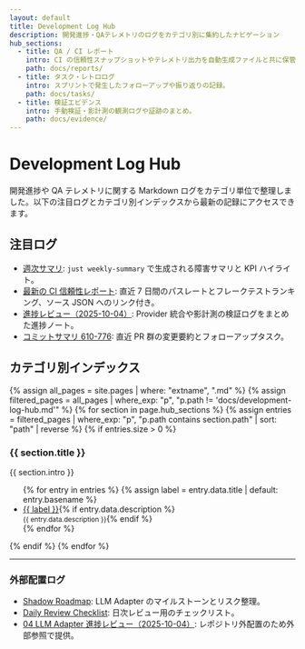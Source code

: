 ```yaml
---
layout: default
title: Development Log Hub
description: 開発進捗・QAテレメトリのログをカテゴリ別に集約したナビゲーション
hub_sections:
  - title: QA / CI レポート
    intro: CI の信頼性スナップショットやテレメトリ出力を自動生成ファイルと共に保管。
    path: docs/reports/
  - title: タスク・レトロログ
    intro: スプリントで発生したフォローアップや振り返りの記録。
    path: docs/tasks/
  - title: 検証エビデンス
    intro: 手動検証・影計測の観測ログや証跡のまとめ。
    path: docs/evidence/
---
```


# Development Log Hub

開発進捗や QA テレメトリに関する Markdown ログをカテゴリ単位で整理しました。以下の注目ログとカテゴリ別インデックスから最新の記録にアクセスできます。

## 注目ログ

- [週次サマリ](./weekly-summary.md): `just weekly-summary` で生成される障害サマリと KPI ハイライト。
- [最新の CI 信頼性レポート](./reports/latest.md): 直近 7 日間のパスレートとフレークテストランキング、ソース JSON へのリンク付き。
- [進捗レビュー（2025-10-04）](https://github.com/Ryosuke4219/portfolio/blob/main/04/progress-2025-10-04.md): Provider 統合や影計測の検証ログをまとめた進捗ノート。
- [コミットサマリ 610-776](./reports/commit-summary-610-776.md): 直近 PR 群の変更要約とフォローアップタスク。

## カテゴリ別インデックス

{% assign all_pages = site.pages | where: "extname", ".md" %}
{% assign filtered_pages = all_pages | where_exp: "p", "p.path != 'docs/development-log-hub.md'" %}
{% for section in page.hub_sections %}
  {% assign entries = filtered_pages | where_exp: "p", "p.path contains section.path" | sort: "path" | reverse %}
  {% if entries.size > 0 %}
### {{ section.title }}
{{ section.intro }}

<ul>
  {% for entry in entries %}
    {% assign label = entry.data.title | default: entry.basename %}
    <li><a href="{{ entry.url | relative_url }}">{{ label }}</a>{% if entry.data.description %}<br /><small>{{ entry.data.description }}</small>{% endif %}</li>
  {% endfor %}
</ul>
  {% endif %}
{% endfor %}

---

### 外部配置ログ

- [Shadow Roadmap](./04-llm-adapter-shadow-roadmap.md): LLM Adapter のマイルストーンとリスク整理。
- [Daily Review Checklist](./daily-review-checklist.md): 日次レビュー用のチェックリスト。
- [04 LLM Adapter 進捗レビュー（2025-10-04）](https://github.com/Ryosuke4219/portfolio/blob/main/04/progress-2025-10-04.md): レポジトリ外配置のため外部参照で提供。
